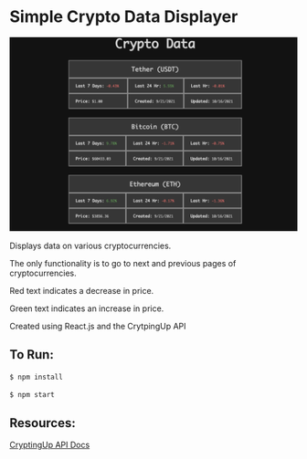 # Simple Crypto Data Displayer

![Preview Image](preview.png)

Displays data on various cryptocurrencies. 

The only functionality is to go to next and previous pages of cryptocurrencies.

Red text indicates a decrease in price. 

Green text indicates an increase in price.

Created using React.js and the CrytpingUp API


## To Run:
`$ npm install`

`$ npm start`


## Resources:
[CryptingUp API Docs](https://www.cryptingup.com/apidoc/#introduction)